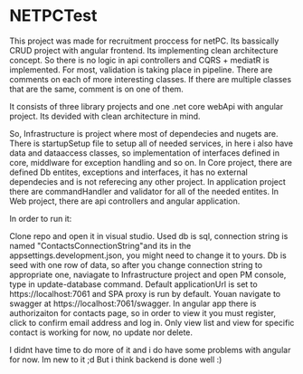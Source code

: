 # NETPCTest

This project was made for recruitment proccess for netPC. 
Its bassically CRUD project with angular frontend. Its implementing clean architecture concept. So there is no logic in api controllers and CQRS + mediatR is implemented. For most, validation is taking place in pipeline. There are comments on each of more interesting classes. If there are multiple classes that are the same, comment is on one of them.

It consists of three library projects and one .net core webApi with angular project. Its devided with clean architecture in mind. 

So, Infrastructure is project where most of dependecies and nugets are. There is startupSetup file to setup all of needed services, in here i also have data and dataaccess classes, so implementation of interfaces defined in core, middlware for exception handling and so on. 
In Core project, there are defined Db entites, exceptions and interfaces, it has no external dependecies and is not referecing any other project. 
In application project there are commandHandler and validator for all of the needed entites. 
In Web project, there are api controllers and angular application. 

In order to run it: 

Clone repo and open it in visual studio. 
Used db is sql, connection string is named "ContactsConnectionString"and its in the appsettings.development.json, you might need to change it to yours. Db is seed with one row of data, so after you change connection string to appropriate one, naviagate to Infrastructure project and open PM console, type in update-database command. 
Default applicationUrl is set to https://localhost:7061 and SPA proxy is run by default.
Youan navigate to swagger at https://localhost:7061/swagger. 
In angular app there is authorizaiton for contacts page, so in order to view it you must register, click to confirm email address and log in. Only view list and view for specific contact is working for now, no update nor delete.

I didnt have time to do more of it and i do have some problems with angular for now. Im new to it ;d But i think backend is done well :) 
